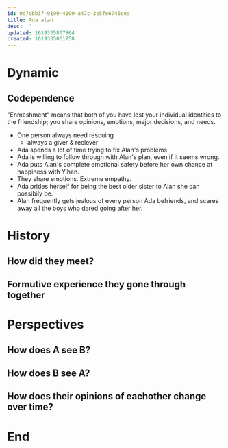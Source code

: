 ```yaml
---
id: 0d7cbb3f-9199-4199-a47c-3e5fe6745cea
title: Ada_alan
desc: ''
updated: 1619335807864
created: 1619335061758
---
```

# Dynamic

## Codependence
"Enmeshment" means that both of you have lost your individual identities to the friendship; you share opinions, emotions, major decisions, and needs. 
- One person always need rescuing
  - always a giver & reciever
- Ada spends a lot of time trying to fix Alan's problems
- Ada is willing to follow through with Alan's plan, even if it seems wrong.
- Ada puts Alan's complete emotional safety before her own chance at happiness with Yihan.
- They share emotions. Extreme empathy.
- Ada prides herself for being the best older sister to Alan she can possibily be.
- Alan frequently gets jealous of every person Ada befriends, and scares away all the boys who dared going after her.

# History

## How did they meet?

## Formutive experience they gone through together


# Perspectives

## How does A see B?

## How does B see A?

## How does their opinions of eachother change over time?

# End

